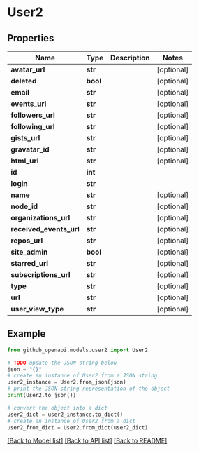 # User2


## Properties

Name | Type | Description | Notes
------------ | ------------- | ------------- | -------------
**avatar_url** | **str** |  | [optional] 
**deleted** | **bool** |  | [optional] 
**email** | **str** |  | [optional] 
**events_url** | **str** |  | [optional] 
**followers_url** | **str** |  | [optional] 
**following_url** | **str** |  | [optional] 
**gists_url** | **str** |  | [optional] 
**gravatar_id** | **str** |  | [optional] 
**html_url** | **str** |  | [optional] 
**id** | **int** |  | 
**login** | **str** |  | 
**name** | **str** |  | [optional] 
**node_id** | **str** |  | [optional] 
**organizations_url** | **str** |  | [optional] 
**received_events_url** | **str** |  | [optional] 
**repos_url** | **str** |  | [optional] 
**site_admin** | **bool** |  | [optional] 
**starred_url** | **str** |  | [optional] 
**subscriptions_url** | **str** |  | [optional] 
**type** | **str** |  | [optional] 
**url** | **str** |  | [optional] 
**user_view_type** | **str** |  | [optional] 

## Example

```python
from github_openapi.models.user2 import User2

# TODO update the JSON string below
json = "{}"
# create an instance of User2 from a JSON string
user2_instance = User2.from_json(json)
# print the JSON string representation of the object
print(User2.to_json())

# convert the object into a dict
user2_dict = user2_instance.to_dict()
# create an instance of User2 from a dict
user2_from_dict = User2.from_dict(user2_dict)
```
[[Back to Model list]](../README.md#documentation-for-models) [[Back to API list]](../README.md#documentation-for-api-endpoints) [[Back to README]](../README.md)


